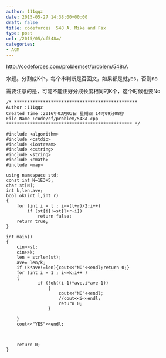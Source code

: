 ```yaml
---
author: 111qqz
date: 2015-05-27 14:38:00+00:00
draft: false
title: codeforces  548 A. Mike and Fax
type: post
url: /2015/05/cf548a/
categories:
- ACM
---
```


http://codeforces.com/problemset/problem/548/A


水题。分割成K个，每个串判断是否回文，如果都是就yes，否则no




需要注意的是，可能不能正好分成长度相同的K个，这个时候也要No




















 

    
    /* ***********************************************
    Author :111qqz
    Created Time :2016年03月03日 星期四 14时09分08秒
    File Name :code/cf/problem/548A.cpp
    ************************************************ */
    
    #include <algorithm>
    #include <cstdio>
    #include <iostream>
    #include <cstring>
    #include <string>
    #include <cmath>
    #include <map>
    
    using namespace std;
    const int N=1E3+5;
    char st[N];
    int k,len,ave;
    bool ok(int l,int r)
    {
        for (int i = l ; i<=(l+r)/2;i++)
            if (st[i]!=st[l+r-i])
                return false;
        return true;
    }
    
    int main()
    {
        cin>>st;
        cin>>k;
        len = strlen(st);
        ave= len/k;
        if (k*ave!=len){cout<<"NO"<<endl;return 0;}
        for (int i = 1 ; i<=k;i++ )
        {
                if (!ok((i-1)*ave,i*ave-1))
                    {
                        cout<<"NO"<<endl;
                        //cout<<i<<endl;
                        return 0;
                    }
    
        }
        cout<<"YES"<<endl;
    
    
    
        return 0;
    }
    



